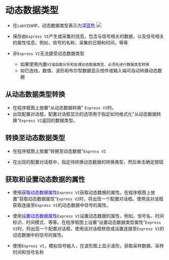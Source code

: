 # 动态数据类型

- 在`LabVIEW`中，动态数据类型表示为<font color=Blue>深蓝色</font>                                                 ![](https://gitee.com/zr001/writeimges/raw/master/img/20200808174037.png)

- 保存由`Express VI`产生或采集的信息，包含与信号相关的数据，以及信号相关的属性信息。例如，信号的名称、采集的日期和时间，等等

- 非`Express VI`无法接受动态数据类型
  - 如果使用内置`VI或函数分析和处理动态数据类型，必须先进行数据类型转换`
  - 如已连线，数值、波形和布尔型数据显示控件或输入端可自动转换动态数据

## 从动态数据类型转换

- 在程序框图上放置"从动态数据转换" `Express VI`时。
- 出现配置对话框，配置对话框显示的选项用于指定如何格式化"从动态数据转换"`Express VI`返回的数据类型。

## 转换至动态数据类型

- 在程序框图上放置"转换至动态数据"`Express VI`

- 在出现的配置对话框中，指定待转换动态数据的转换类型，然后单击确定按钮

## 获取和设置动态数据的属性

- 使用<font color=blue>获取动态数据属性</font>`Express VI`获取动态数据的属性。在程序框图上放置“获取动态数据属性”`Express VI`时，将出现一个配置对话框。使用该对话框获取连接至`Express VI`的动态数据中信号的属性。
- 使用<font color=blue>设置动态数据属性</font>`Express VI`设置动态数据的属性，例如，信号名、时间标识、时间模式、等等。在程序框图上设置“设置动态数据类型属性”`Express VI`时，将出现一个配置对话框、使用该对话框修改或设置连接至`Express VI`的动态数据中的信号的属性。

- 使用`Express VI`，模拟信号输入，在波形图上显示波形，获取采样数据、采样时间和信号名称

